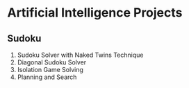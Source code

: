# Artificial Intelligence Projects
## Sudoku
  1. Sudoku Solver with Naked Twins Technique
  2. Diagonal Sudoku Solver
  3. Isolation Game Solving
  4. Planning and Search
  


